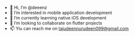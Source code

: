 - 👋 Hi, I’m @deeenz
- 👀 I’m interested in mobile application development
- 🌱 I’m currently learning native iOS development
- 💞️ I’m looking to collaborate on flutter projects
- 📫 Yiu can reach me on tajudeennurudeen099@gmail.com

<!---
deeenz/deeenz is a ✨ special ✨ repository because its `README.md` (this file) appears on your GitHub profile.
You can click the Preview link to take a look at your changes.
--->

